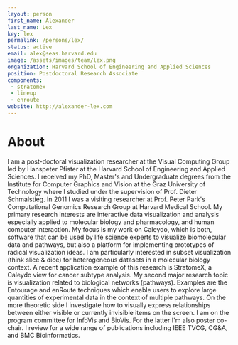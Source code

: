 ```yaml
---
layout: person
first_name: Alexander
last_name: Lex
key: lex
permalink: /persons/lex/
status: active
email: alex@seas.harvard.edu
image: /assets/images/team/lex.png
organization: Harvard School of Engineering and Applied Sciences
position: Postdoctoral Research Associate
components: 
 - stratomex
 - lineup
 - enroute
website: http://alexander-lex.com
---
```


# About

I am a post-doctoral visualization researcher at the Visual Computing Group led by Hanspeter Pfister at the Harvard School of Engineering and Applied Sciences. I received my PhD, Master's and Undergraduate degrees from the Institute for Computer Graphics and Vision at the Graz University of Technology where I studied under the supervision of Prof. Dieter Schmalstieg. In 2011 I was a visiting researcher at Prof. Peter Park's Computational Genomics Research Group at Harvard Medical School.
My primary research interests are interactive data visualization and analysis especially applied to molecular biology and pharmacology, and human computer interaction. My focus is my work on Caleydo, which is both, software that can be used by life science experts to visualize biomolecular data and pathways, but also a platform for implementing prototypes of radical visualization ideas.
I am particularly interested in subset visualization (think slice & dice) for heterogeneous datasets in a molecular biology context. A recent application example of this research is StratomeX, a Caleydo view for cancer subtype analysis.
My second major research topic is visualization related to biological networks (pathways). Examples are the Entourage and enRoute techniques which enable users to explore large quantities of experimental data in the context of multiple pathways.
On the more theoretic side I investigate how to visually express relationships between either visible or currently invisible items on the screen.
I am on the program committee for InfoVis and BioVis. For the latter I'm also poster co-chair. I review for a wide range of publications including IEEE TVCG, CG&A, and BMC Bioinformatics.